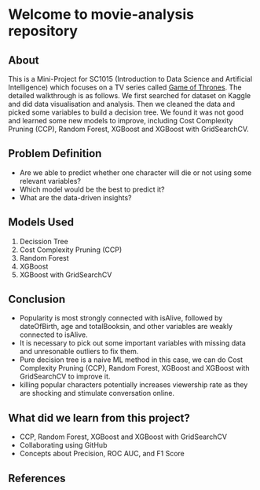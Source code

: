 # Welcome to movie-analysis repository

## About

This is a Mini-Project for SC1015 (Introduction to Data Science and Artificial Intelligence) which focuses on a TV series called [Game of Thrones](https://developers.themoviedb.org/3/getting-started). The detailed walkthrough is as follows. We first searched for dataset on Kaggle and did data visualisation and analysis. Then we cleaned the data and picked some variables to build a decision tree. We found it was not good and learned some new models to improve, including Cost Complexity Pruning (CCP), Random Forest, XGBoost and XGBoost with GridSearchCV.

## Problem Definition

- Are we able to predict whether one character will die or not using some relevant variables?
- Which model would be the best to predict it?
- What are the data-driven insights?

## Models Used

1. Decission Tree
2. Cost Complexity Pruning (CCP)
3. Random Forest
4. XGBoost
5. XGBoost with GridSearchCV

## Conclusion

- Popularity is most strongly connected with isAlive, followed by dateOfBirth, age and totalBooksin, and other variables are weakly connected to isAlive.
- It is necessary to pick out some important variables with missing data and unresonable outliers to fix them.
- Pure decision tree is a naive ML method in this case, we can do Cost Complexity Pruning (CCP), Random Forest, XGBoost and XGBoost with GridSearchCV to improve it.
- killing popular characters potentially increases viewership rate as they are shocking and stimulate conversation online.

## What did we learn from this project?

- CCP, Random Forest, XGBoost and XGBoost with GridSearchCV
- Collaborating using GitHub
- Concepts about Precision, ROC AUC, and F1 Score

## References

